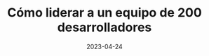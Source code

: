 ---
episode: 91
date: "2023-04-24"
title: Cómo liderar a un equipo de 200 desarrolladores
guest: Santiago García da Rosa
business: Nowports
category: Founder
description: Acompáñanos con Santiago García, CTO de Nowports, la solución de logística y cadena de suministro digital más grande de LATAM.
insights:
  - <b>En los productos digitales, la seguridad debe representar la menor fricción posible.</b> Como los usuarios dan por sentado la seguridad digital y entorpecer su recorrido puede impactar en la conversión, el equipo de Sebastián está enfocado en quitar barreras al usuario final y pasar desapercibido.
  - <b>Los usuarios no viven en Starbucks, son fotogénicos y siempre reciclan, son personas de verdad. </b> En VU se enfocan en diseñar productos para todo tipo de perfiles, no solamente para los power-users.
  - <b>Lo conocido como developer experience (DX) es vital si tu producto tiene integraciones o interfaces expuestas.</b> Para el equipo de Sebastián es prioridad la documentación exhaustiva, lo robusto y la accesibilidad de sus APIs y SDKs.
---